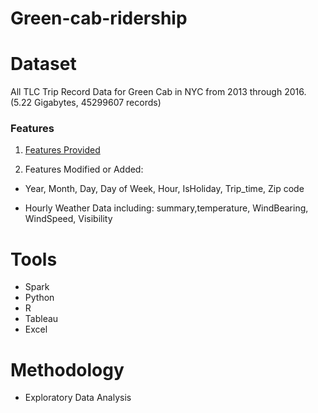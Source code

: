 # Green-cab-ridership

# Dataset

All TLC Trip Record Data for Green Cab in NYC from 2013 through 2016.(5.22 Gigabytes, 45299607 records)

### Features

1. [Features Provided](http://www.nyc.gov/html/tlc/downloads/pdf/data_dictionary_trip_records_green.pdf)

2. Features Modified or Added:

* Year, Month, Day, Day of Week, Hour, IsHoliday, Trip_time, Zip code

* Hourly Weather Data including: summary,temperature, WindBearing, WindSpeed, Visibility

# Tools
* Spark
* Python
* R
* Tableau
* Excel

# Methodology

* Exploratory Data Analysis

